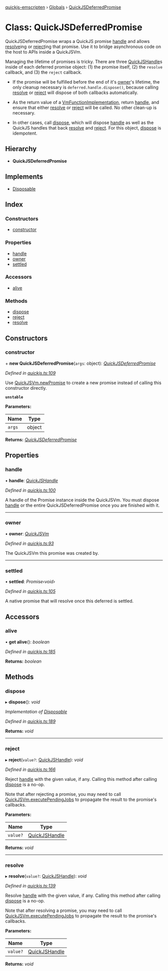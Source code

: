 [quickjs-emscripten](../README.md) › [Globals](../globals.md) › [QuickJSDeferredPromise](quickjsdeferredpromise.md)

# Class: QuickJSDeferredPromise

QuickJSDeferredPromise wraps a QuickJS promise [handle](quickjsdeferredpromise.md#handle) and allows
[resolve](quickjsdeferredpromise.md#resolve)ing or [reject](quickjsdeferredpromise.md#reject)ing that promise. Use it to bridge asynchronous
code on the host to APIs inside a QuickJSVm.

Managing the lifetime of promises is tricky. There are three
[QuickJSHandle](../globals.md#quickjshandle)s inside of each deferred promise object: (1) the promise
itself, (2) the `resolve` callback, and (3) the `reject` callback.

- If the promise will be fulfilled before the end of it's [owner](quickjsdeferredpromise.md#owner)'s lifetime,
  the only cleanup necessary is `deferred.handle.dispose()`, because
  calling [resolve](quickjsdeferredpromise.md#resolve) or [reject](quickjsdeferredpromise.md#reject) will dispose of both callbacks automatically.

- As the return value of a [VmFunctionImplementation](../globals.md#vmfunctionimplementation), return [handle](quickjsdeferredpromise.md#handle),
  and ensure that either [resolve](quickjsdeferredpromise.md#resolve) or [reject](quickjsdeferredpromise.md#reject) will be called. No other
  clean-up is necessary.

- In other cases, call [dispose](quickjsdeferredpromise.md#dispose), which will dispose [handle](quickjsdeferredpromise.md#handle) as well as the
  QuickJS handles that back [resolve](quickjsdeferredpromise.md#resolve) and [reject](quickjsdeferredpromise.md#reject). For this object,
  [dispose](quickjsdeferredpromise.md#dispose) is idempotent.

## Hierarchy

* **QuickJSDeferredPromise**

## Implements

* [Disposable](../interfaces/disposable.md)

## Index

### Constructors

* [constructor](quickjsdeferredpromise.md#constructor)

### Properties

* [handle](quickjsdeferredpromise.md#handle)
* [owner](quickjsdeferredpromise.md#owner)
* [settled](quickjsdeferredpromise.md#settled)

### Accessors

* [alive](quickjsdeferredpromise.md#alive)

### Methods

* [dispose](quickjsdeferredpromise.md#dispose)
* [reject](quickjsdeferredpromise.md#reject)
* [resolve](quickjsdeferredpromise.md#resolve)

## Constructors

###  constructor

\+ **new QuickJSDeferredPromise**(`args`: object): *[QuickJSDeferredPromise](quickjsdeferredpromise.md)*

*Defined in [quickjs.ts:109](https://github.com/justjake/quickjs-emscripten/blob/master/ts/quickjs.ts#L109)*

Use [QuickJSVm.newPromise](quickjsvm.md#newpromise) to create a new promise instead of calling
this constructor directly.

**`unstable`** 

**Parameters:**

Name | Type |
------ | ------ |
`args` | object |

**Returns:** *[QuickJSDeferredPromise](quickjsdeferredpromise.md)*

## Properties

###  handle

• **handle**: *[QuickJSHandle](../globals.md#quickjshandle)*

*Defined in [quickjs.ts:100](https://github.com/justjake/quickjs-emscripten/blob/master/ts/quickjs.ts#L100)*

A handle of the Promise instance inside the QuickJSVm.
You must dispose [handle](quickjsdeferredpromise.md#handle) or the entire QuickJSDeferredPromise once you
are finished with it.

___

###  owner

• **owner**: *[QuickJSVm](quickjsvm.md)*

*Defined in [quickjs.ts:93](https://github.com/justjake/quickjs-emscripten/blob/master/ts/quickjs.ts#L93)*

The QuickJSVm this promise was created by.

___

###  settled

• **settled**: *Promise‹void›*

*Defined in [quickjs.ts:105](https://github.com/justjake/quickjs-emscripten/blob/master/ts/quickjs.ts#L105)*

A native promise that will resolve once this deferred is settled.

## Accessors

###  alive

• **get alive**(): *boolean*

*Defined in [quickjs.ts:185](https://github.com/justjake/quickjs-emscripten/blob/master/ts/quickjs.ts#L185)*

**Returns:** *boolean*

## Methods

###  dispose

▸ **dispose**(): *void*

*Implementation of [Disposable](../interfaces/disposable.md)*

*Defined in [quickjs.ts:189](https://github.com/justjake/quickjs-emscripten/blob/master/ts/quickjs.ts#L189)*

**Returns:** *void*

___

###  reject

▸ **reject**(`value?`: [QuickJSHandle](../globals.md#quickjshandle)): *void*

*Defined in [quickjs.ts:166](https://github.com/justjake/quickjs-emscripten/blob/master/ts/quickjs.ts#L166)*

Reject [handle](quickjsdeferredpromise.md#handle) with the given value, if any.
Calling this method after calling [dispose](quickjsdeferredpromise.md#dispose) is a no-op.

Note that after rejecting a promise, you may need to call
[QuickJSVm.executePendingJobs](quickjsvm.md#executependingjobs) to propagate the result to the promise's
callbacks.

**Parameters:**

Name | Type |
------ | ------ |
`value?` | [QuickJSHandle](../globals.md#quickjshandle) |

**Returns:** *void*

___

###  resolve

▸ **resolve**(`value?`: [QuickJSHandle](../globals.md#quickjshandle)): *void*

*Defined in [quickjs.ts:139](https://github.com/justjake/quickjs-emscripten/blob/master/ts/quickjs.ts#L139)*

Resolve [handle](quickjsdeferredpromise.md#handle) with the given value, if any.
Calling this method after calling [dispose](quickjsdeferredpromise.md#dispose) is a no-op.

Note that after resolving a promise, you may need to call
[QuickJSVm.executePendingJobs](quickjsvm.md#executependingjobs) to propagate the result to the promise's
callbacks.

**Parameters:**

Name | Type |
------ | ------ |
`value?` | [QuickJSHandle](../globals.md#quickjshandle) |

**Returns:** *void*
